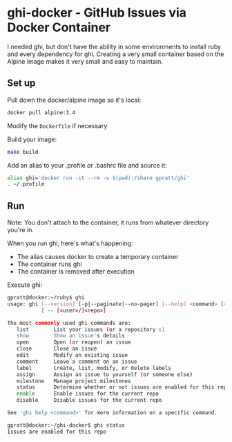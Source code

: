 # ghi-docker - GitHub Issues via Docker Container
I needed ghi, but don't have the ability in some environments to install ruby and every dependency for ghi. Creating a very small container based on the Alpine image makes it very small and easy to maintain.

## Set up
Pull down the docker/alpine image so it's local:
```bash
docker pull alpine:3.4
```

Modify the `Dockerfile` if necessary

Build your image:
```bash
make build
```

Add an alias to your .profile or .bashrc file and source it:
```bash
alias ghi='docker run -it --rm -v $(pwd):/share gpratt/ghi'
. ~/.profile
```

## Run
Note: You don't attach to the container, it runs from whatever directory you're in.

When you run ghi, here's what's happening:
- The alias causes docker to create a temporary container
- The container runs ghi
- The container is removed after execution

Execute ghi:
```bash
gpratt@docker:~/ruby$ ghi
usage: ghi [--version] [-p|--paginate|--no-pager] [--help] <command> [<args>]
           [ -- [<user>/]<repo>]

The most commonly used ghi commands are:
   list        List your issues (or a repository's)
   show        Show an issue's details
   open        Open (or reopen) an issue
   close       Close an issue
   edit        Modify an existing issue
   comment     Leave a comment on an issue
   label       Create, list, modify, or delete labels
   assign      Assign an issue to yourself (or someone else)
   milestone   Manage project milestones
   status      Determine whether or not issues are enabled for this repo
   enable      Enable issues for the current repo
   disable     Disable issues for the current repo

See 'ghi help <command>' for more information on a specific command.
```

```bash
gpratt@docker:~/ghi-docker$ ghi status
Issues are enabled for this repo
```
